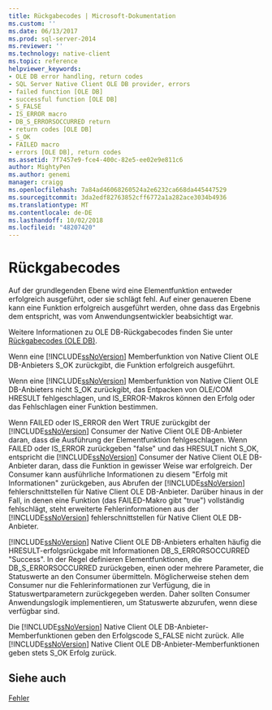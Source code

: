 ```yaml
---
title: Rückgabecodes | Microsoft-Dokumentation
ms.custom: ''
ms.date: 06/13/2017
ms.prod: sql-server-2014
ms.reviewer: ''
ms.technology: native-client
ms.topic: reference
helpviewer_keywords:
- OLE DB error handling, return codes
- SQL Server Native Client OLE DB provider, errors
- failed function [OLE DB]
- successful function [OLE DB]
- S_FALSE
- IS_ERROR macro
- DB_S_ERRORSOCCURRED return
- return codes [OLE DB]
- S_OK
- FAILED macro
- errors [OLE DB], return codes
ms.assetid: 7f7457e9-fce4-400c-82e5-ee02e9e811c6
author: MightyPen
ms.author: genemi
manager: craigg
ms.openlocfilehash: 7a84ad46068260524a2e6232ca668da445447529
ms.sourcegitcommit: 3da2edf82763852cff6772a1a282ace3034b4936
ms.translationtype: MT
ms.contentlocale: de-DE
ms.lasthandoff: 10/02/2018
ms.locfileid: "48207420"
---
```

# <a name="return-codes"></a>Rückgabecodes
  Auf der grundlegenden Ebene wird eine Elementfunktion entweder erfolgreich ausgeführt, oder sie schlägt fehl. Auf einer genaueren Ebene kann eine Funktion erfolgreich ausgeführt werden, ohne dass das Ergebnis dem entspricht, was vom Anwendungsentwickler beabsichtigt war.  
  
 Weitere Informationen zu OLE DB-Rückgabecodes finden Sie unter [Rückgabecodes (OLE DB)](http://go.microsoft.com/fwlink/?LinkId=101631).  
  
 Wenn eine [!INCLUDE[ssNoVersion](../../includes/ssnoversion-md.md)] Memberfunktion von Native Client OLE DB-Anbieters S_OK zurückgibt, die Funktion erfolgreich ausgeführt.  
  
 Wenn eine [!INCLUDE[ssNoVersion](../../includes/ssnoversion-md.md)] Memberfunktion von Native Client OLE DB-Anbieters nicht S_OK zurückgibt, das Entpacken von OLE/COM HRESULT fehlgeschlagen, und IS_ERROR-Makros können den Erfolg oder das Fehlschlagen einer Funktion bestimmen.  
  
 Wenn FAILED oder IS_ERROR den Wert TRUE zurückgibt der [!INCLUDE[ssNoVersion](../../includes/ssnoversion-md.md)] Consumer der Native Client OLE DB-Anbieter daran, dass die Ausführung der Elementfunktion fehlgeschlagen. Wenn FAILED oder IS_ERROR zurückgeben "false" und das HRESULT nicht S_OK, entspricht die [!INCLUDE[ssNoVersion](../../includes/ssnoversion-md.md)] Consumer der Native Client OLE DB-Anbieter daran, dass die Funktion in gewisser Weise war erfolgreich. Der Consumer kann ausführliche Informationen zu diesem "Erfolg mit Informationen" zurückgeben, aus Abrufen der [!INCLUDE[ssNoVersion](../../includes/ssnoversion-md.md)] fehlerschnittstellen für Native Client OLE DB-Anbieter. Darüber hinaus in der Fall, in denen eine Funktion (das FAILED-Makro gibt "true") vollständig fehlschlägt, steht erweiterte Fehlerinformationen aus der [!INCLUDE[ssNoVersion](../../includes/ssnoversion-md.md)] fehlerschnittstellen für Native Client OLE DB-Anbieter.  
  
 [!INCLUDE[ssNoVersion](../../includes/ssnoversion-md.md)] Native Client OLE DB-Anbieters erhalten häufig die HRESULT-erfolgsrückgabe mit Informationen DB_S_ERRORSOCCURRED "Success". In der Regel definieren Elementfunktionen, die DB_S_ERRORSOCCURRED zurückgeben, einen oder mehrere Parameter, die Statuswerte an den Consumer übermitteln. Möglicherweise stehen dem Consumer nur die Fehlerinformationen zur Verfügung, die in Statuswertparametern zurückgegeben werden. Daher sollten Consumer Anwendungslogik implementieren, um Statuswerte abzurufen, wenn diese verfügbar sind.  
  
 Die [!INCLUDE[ssNoVersion](../../includes/ssnoversion-md.md)] Native Client OLE DB-Anbieter-Memberfunktionen geben den Erfolgscode S_FALSE nicht zurück. Alle [!INCLUDE[ssNoVersion](../../includes/ssnoversion-md.md)] Native Client OLE DB-Anbieter-Memberfunktionen geben stets S_OK Erfolg zurück.  
  
## <a name="see-also"></a>Siehe auch  
 [Fehler](errors.md)  
  
  
